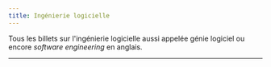 ```yaml
---
title: Ingénierie logicielle
---
```


Tous les billets sur l'ingénierie logicielle aussi appelée génie logiciel ou encore _software engineering_ en anglais.

---
